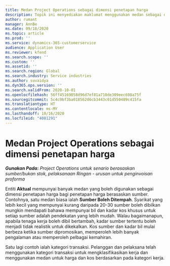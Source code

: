 ```yaml
---
title: Medan Project Operations sebagai dimensi penetapan harga
description: Topik ini menyediakan maklumat menggunakan medan sebagai dimensi penetapan harga dalam Dynamics 365 Project Operations.
author: rumant
manager: AnnBe
ms.date: 09/18/2020
ms.topic: article
ms.prod: ''
ms.service: dynamics-365-customerservice
audience: Application User
ms.reviewer: kfend
ms.search.scope: ''
ms.custom: ''
ms.assetid: ''
ms.search.region: Global
ms.search.industry: Service industries
ms.author: suvaidya
ms.dyn365.ops.version: ''
ms.search.validFrom: 2020-10-01
ms.openlocfilehash: 56ff45169058d96d7ef81a710de309eec698a75f
ms.sourcegitcommit: 5c4c9bf3ba018562d6cb3443c01d550489c415fa
ms.translationtype: HT
ms.contentlocale: ms-MY
ms.lasthandoff: 10/16/2020
ms.locfileid: "4081291"
---
```

# <a name="project-operations-fields-as-pricing-dimensions"></a>Medan Project Operations sebagai dimensi penetapan harga

_**Gunakan Pada:** Project Operations untuk senario berasaskan sumber/bukan stok, pelaksanaan Ringan - urusan untuk penginvoisan proforma_

Entiti **Aktual** mempunyai banyak medan yang boleh digunakan sebagai dimensi penetapan harga bagi penetapan harga berasaskan sumber. Contohnya, satu medan biasa ialah **Sumber Boleh Ditempah**. Syarikat yang lebih kecil yang mempunyai kurang daripada 20-30 sumber boleh dibilkan mungkin mendapati bahawa mempunyai bil dan kadar kos khusus untuk setiap sumber adalah pendekatan yang lebih mudah. Walau bagaimanapun, apabila tenaga kerja boleh dibil bertambah, kadar sumber tertentu boleh menjadi tidak realistik untuk dikekalkan. Kos sumber dan kadar bil mulai berbeza ketika sumber dipromosikan, memperoleh lebih banyak pengalaman atau memperoleh pelbagai kemahiran. 

Satu lagi contoh ialah kategori transaksi. Pelanggan dan pelaksana telah menggunakan kategori transaksi untuk mengklasifikasikan kerja dan menggunakan medan untuk harga dan kos berdasarkan pada kategori kerja.
